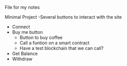 File for my notes

Minimal Project
-Several buttons to interact with the site
  - Connect
  - Buy me button
    - Button to buy coffee
    - Call a funtion on a smart contract
    - Have a test blockchain that we can call?
  - Get Balance
  - Withdraw